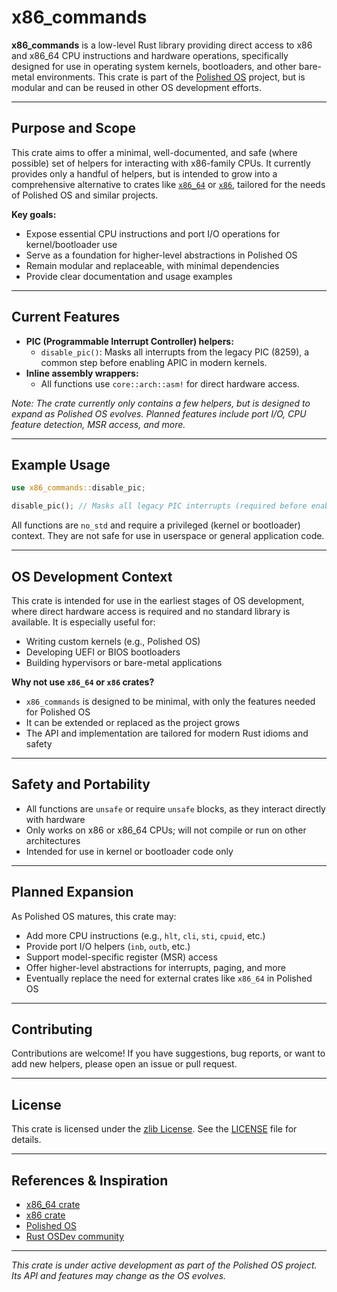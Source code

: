 # x86_commands

**x86_commands** is a low-level Rust library providing direct access to x86 and x86_64 CPU instructions and hardware operations, specifically designed for use in operating system kernels, bootloaders, and other bare-metal environments. This crate is part of the [Polished OS](../README.md) project, but is modular and can be reused in other OS development efforts.

______________________________________________________________________

## Purpose and Scope

This crate aims to offer a minimal, well-documented, and safe (where possible) set of helpers for interacting with x86-family CPUs. It currently provides only a handful of helpers, but is intended to grow into a comprehensive alternative to crates like [`x86_64`](https://docs.rs/x86_64/) or [`x86`](https://docs.rs/x86/), tailored for the needs of Polished OS and similar projects.

**Key goals:**

- Expose essential CPU instructions and port I/O operations for kernel/bootloader use
- Serve as a foundation for higher-level abstractions in Polished OS
- Remain modular and replaceable, with minimal dependencies
- Provide clear documentation and usage examples

______________________________________________________________________

## Current Features

- **PIC (Programmable Interrupt Controller) helpers:**
  - `disable_pic()`: Masks all interrupts from the legacy PIC (8259), a common step before enabling APIC in modern kernels.
- **Inline assembly wrappers:**
  - All functions use `core::arch::asm!` for direct hardware access.

*Note: The crate currently only contains a few helpers, but is designed to expand as Polished OS evolves. Planned features include port I/O, CPU feature detection, MSR access, and more.*

______________________________________________________________________

## Example Usage

```rust
use x86_commands::disable_pic;

disable_pic(); // Masks all legacy PIC interrupts (required before enabling APIC)
```

All functions are `no_std` and require a privileged (kernel or bootloader) context. They are not safe for use in userspace or general application code.

______________________________________________________________________

## OS Development Context

This crate is intended for use in the earliest stages of OS development, where direct hardware access is required and no standard library is available. It is especially useful for:

- Writing custom kernels (e.g., Polished OS)
- Developing UEFI or BIOS bootloaders
- Building hypervisors or bare-metal applications

**Why not use `x86_64` or `x86` crates?**

- `x86_commands` is designed to be minimal, with only the features needed for Polished OS
- It can be extended or replaced as the project grows
- The API and implementation are tailored for modern Rust idioms and safety

______________________________________________________________________

## Safety and Portability

- All functions are `unsafe` or require `unsafe` blocks, as they interact directly with hardware
- Only works on x86 or x86_64 CPUs; will not compile or run on other architectures
- Intended for use in kernel or bootloader code only

______________________________________________________________________

## Planned Expansion

As Polished OS matures, this crate may:

- Add more CPU instructions (e.g., `hlt`, `cli`, `sti`, `cpuid`, etc.)
- Provide port I/O helpers (`inb`, `outb`, etc.)
- Support model-specific register (MSR) access
- Offer higher-level abstractions for interrupts, paging, and more
- Eventually replace the need for external crates like `x86_64` in Polished OS

______________________________________________________________________

## Contributing

Contributions are welcome! If you have suggestions, bug reports, or want to add new helpers, please open an issue or pull request.

______________________________________________________________________

## License

This crate is licensed under the [zlib License](https://zlib.net/zlib_license.html). See the [LICENSE](../LICENSE) file for details.

______________________________________________________________________

## References & Inspiration

- [x86_64 crate](https://docs.rs/x86_64/)
- [x86 crate](https://docs.rs/x86/)
- [Polished OS](../README.md)
- [Rust OSDev community](https://osdev.rs/)

______________________________________________________________________

*This crate is under active development as part of the Polished OS project. Its API and features may change as the OS evolves.*
